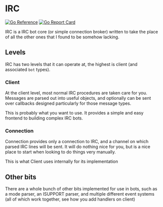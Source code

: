 # IRC

[![Go Reference](https://pkg.go.dev/badge/awesome-dragon.science/go/irc.svg)](https://pkg.go.dev/awesome-dragon.science/go/irc)
[![Go Report Card](https://goreportcard.com/badge/awesome-dragon.science/go/irc)](https://goreportcard.com/report/awesome-dragon.science/go/irc)

IRC is a IRC bot core (or simple connection broker) written to take the place
of all the other ones that I found to be somehow lacking.

## Levels

IRC has two levels that it can operate at, the highest is client (and associated
`bot` types).

### Client

At the client level, most normal IRC procedures are taken care for you. Messages
are parsed out into useful objects, and optionally can be sent over callbacks
designed particularly for those message types.

This is probably what you want to use. It provides a simple and easy frontend to building complex IRC bots.

### Connection

Connection provides only a connection to IRC, and a channel on which parsed
IRC lines will be sent. It will do nothing nice for you, but is a nice place
to start when looking to do things very manually.

This is what Client uses internally for its implementation

## Other bits

There are a whole bunch of other bits implemented for use in bots, such as a mode parser, an ISUPPORT parser, and
multiple different event systems (all of which work together, see how you add handlers on client)
